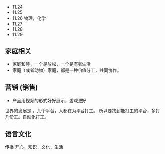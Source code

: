 - 11.24
- 11.25
- 11.26 物理，化学
- 11.27 
- 11.28
- 11.29


## 家庭相关

- 家庭和睦，一个是放松，一个是有钱生活
- 家庭（或者动物）家庭，都是一种价值分工，共同协作。


## 营销 (销售)

- 产品用视频的形式好好展示，游戏更好

世界的发展是 ，几个平台，人都在为平台打工。
所以要找到能打工的平台，多打几份工。自动化打工。

## 语言文化

传播 开心，知识，文化，生活

